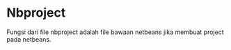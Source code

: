 # Nbproject

Fungsi dari file nbproject adalah file bawaan netbeans jika membuat project pada netbeans.